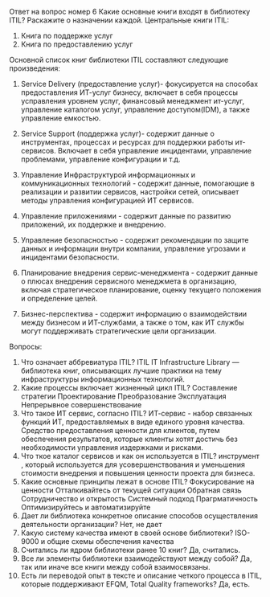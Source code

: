 Ответ на вопрос номер 6
Какие основные книги входят в библиотеку ITIL? Раскажите о назначении каждой.
Центральные книги ITIL:
1. Книга по поддержке услуг
2. Книга по предоставлению услуг

Основной список книг библиотеки ITIL составляют следующие произведения:

1. Service Delivery (предоставление услуг)- фокусируется на способах предоставления ИТ-услуг бизнесу, включает в себя процессы усправления уровнем услуг, финансовый менеджмент ит-услуг, управление каталогом услуг, управление доступом(IDM), а также управление емкостью. 

2. Service Support (поддержка услуг)- содержит данные о инструментах, процессах и ресурсах для поддержки работы ит-сервисов. Включает в себя управление инцидентами, управление проблемами, управление конфигурации и т.д.

3. Управление Инфраструктурой информационных и коммуникационных технологий - содержит данные, помогающие в реализации и развитии сервисов, настройки сетей, описывает методы управления конфигурацией ИТ сервисов.

4. Управление приложениями - содержит данные по развитию приложений, их поддержке и внедрению.

5. Управление безопасностью - содержит рекомендации по защите данных и информации внутри компании, управление угрозами и инцидентами безопасности.

6. Планирование внедрения сервис-менеджмента - содержит данные о  плюсах внедрения сервисного менеджмета в организацию, включая стратегическое планирование, оценку текущего положения и определение целей.

7. Бизнес-перспектива - содержит информацию о взаимодействии между бизнесом и ИТ-службами, а также о том, как ИТ службы могут поддерживать стратегические цели организации.

Вопросы:
1. Что означает аббревиатура ITIL?
ITIL IT Infrastructure Library — библиотека книг, описывающих лучшие практики на тему инфраструктуры информационных технологий.
2. Какие процессы включает жизненный цикл ITIL?
Составление стратегии
Проектирование
Преобразование
Эксплуатация
Непрерывное совершенствование
3. Что такое ИТ сервис, согласно ITIL?
ИТ-сервис - набор связанных функций ИТ, предоставляемых в виде единого уровня качества. Средство предоставления ценности для клиентов, путем обеспечения результатов, которые клиенты хотят достичь без необходимости управления издержками и рисками.
4. Что ткое каталог сервисов и как он используется в ITIL?
инструмент , который используется для усовершенствования и уменьшения стоимости внедрения и повышения ценности проекта для бизнеса.
5. Какие основные принципы лежат в основе ITIL?
Фокусирование на ценности
Отталкивайтесь от текущей ситуации
Обратная связь
Сотрудничество и открытость
Системный подход
Прагрматичность
Оптимизируйтесь и автоматизируйте
6. Дает ли библиотека конкретное описание способов осуществления деятельности организации?
Нет, не дает
7. Какую систему качества имеют в своей основе библиотеки?
ISO-9000 и общие схемы обеспечения качества
8. Считались ли ядром библиотеки ранее 10 книг?
Да, считались.
9. Все ли элементы библиотеки взаимодействуют между собой?
Да, так или иначе все книги между собой взаимосвязаны.
10. Есть ли переводой опыт в тексте и описание четкого процесса в ITIL, которые поддерживают EFQM, Total Quality frameworks?
Да, есть.
